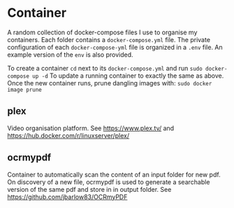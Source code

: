 # Container

A random collection of docker-compose files I use to organise my containers.
Each folder contains a `docker-compose.yml` file. The private configuration of
each `docker-compose-yml` file is organized in a `.env` file. An example version
of the `env` is also provided.

To create a container `cd` next to its `docker-compose.yml` and run `sudo docker-compose up -d` 
To update a running container to exactly the same as above. Once the new container runs, prune dangling images with: `sudo docker image prune` 


## plex
Video organisation platform. See https://www.plex.tv/ and
https://hub.docker.com/r/linuxserver/plex/

## ocrmypdf
Container to automatically scan the content of an input folder for new pdf. On discovery of a new file, ocrmypdf is used to generate a searchable version of the same pdf and store in in output folder. See https://github.com/jbarlow83/OCRmyPDF
